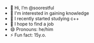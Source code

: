 - 👋 Hi, I’m @soorestful
- 👀 I'm interested in gaining knowledge 
- 🌱 I recently started studying c++
- 🥰 I hope to find a job
- 😄 Pronouns: he/him
- ⚡ Fun fact: 15y.o.

<!---
soorestful/soorestful is a ✨ special ✨ repository because its `README.md` (this file) appears on your GitHub profile.
You can click the Preview link to take a look at your changes.
--->
